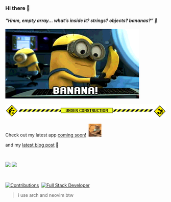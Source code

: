 ### Hi there 👋

#### _“Hmm, empty array... what’s inside it? strings? objects? bananas?” 🍌_

<p align="left">
  <img src="banana-minions.gif" alt="Animated banana GIF: empty array joke">
</p>

<p>
  <img src="under-construction.gif" alt="Under Construction" />
</p>

Check out my latest app [coming soon!](#)&nbsp;&nbsp;<img src="cat-typing.gif" width="40" />&nbsp;&nbsp;

and my [latest blog post](https://medium.com/@sheikhlimon) 📝

<br>

<p align="left">
  <!-- Top Languages Card -->
  <img src="https://github-readme-stats.vercel.app/api/top-langs/?username=sheikhlimon&layout=compact&theme=dark&hide_title=true&icon_color=32AA32" width="300"/>

  <!-- GitHub Stats Card -->
  <img src="https://github-readme-stats.vercel.app/api?username=sheikhlimon&hide=stars&show_icons=true&theme=dark&count_private=true&hide_title=true&icon_color=32AA32" width="450"/>
</p>

<br>

<p align="left">
  <a href="#"><img src="https://img.shields.io/badge/PRs-Open%20Source-brightgreen" alt="Contributions"></a>&nbsp;
  <a href="#"><img src="https://img.shields.io/badge/Full%20Stack-Focused-blue" alt="Full Stack Developer"></a>
</p>

> i use arch and neovim btw
